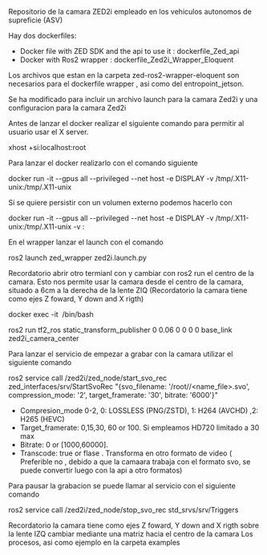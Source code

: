 Repositorio de la camara ZED2i empleado en los vehiculos autonomos de supreficie (ASV)

Hay dos dockerfiles:
- Docker file with ZED SDK and the api to use it : dockerfile_Zed_api
- Docker with Ros2 wrapper : dockerfile_Zed2i_Wrapper_Eloquent

Los archivos que estan en la carpeta zed-ros2-wrapper-eloquent son necesarios para el dockerfile wrapper , asi como del entropoint_jetson.

Se ha modificado para incluir un archivo launch para la camara Zed2i y una configuracion para la camara Zed2i

Antes de lanzar el docker realizar el siguiente comando para permitir al usuario usar el X server. 

xhost +si:localhost:root

Para lanzar el docker realizarlo con el comando siguiente

docker run -it --gpus all  --privileged --net host -e DISPLAY -v /tmp/.X11-unix:/tmp/.X11-unix <image name>


Si se quiere persistir con un volumen externo podemos hacerlo con 

docker run -it --gpus all  --privileged --net host -e DISPLAY -v /tmp/.X11-unix:/tmp/.X11-unix -v 
<path folder in hot>:<path folder destination> <image name>

En el wrapper lanzar el launch con el comando 

ros2 launch zed_wrapper zed2i.launch.py

Recordatorio abrir otro termianl con y cambiar con ros2 run el centro de la camara. Esto nos permite usar la camara desde el centro de la camara, situado a 6cm a la derecha de la lente ZIQ (Recordatorio la camara tiene como ejes Z foward, Y down and X rigth)

docker exec -it <image ps> /bin/bash

ros2 run tf2_ros static_transform_publisher 0 0.06 0 0 0 0 base_link zed2i_camera_center


Para lanzar el servicio de empezar a grabar con la camara utilizar el siguiente comando

ros2 service call /zed2i/zed_node/start_svo_rec zed_interfaces/srv/StartSvoRec "{svo_filename: '/root/<folder name>/<name_file>.svo', compression_mode: '2', target_framerate: '30', bitrate: '6000'}"

- Compresion_mode 0-2, 0: LOSSLESS (PNG/ZSTD), 1: H264 (AVCHD) ,2: H265 (HEVC)
- Target_framerate: 0,15,30, 60 or 100. Si empleamos HD720 limitado a 30 max
- Bitrate: 0 or [1000,60000]. 
- Transcode: true or flase . Transforma en otro formato de video ( Preferible no , debido a que la camaara trabaja con el formato svo, se puede convertir luego con la api a otro formatos)

Para pausar la grabacion se puede llamar al servicio con el siguiente comando

ros2 service call /zed2i/zed_node/stop_svo_rec std_srvs/srv/Triggers 

Recordatorio la camara tiene como ejes Z foward, Y down and X rigth sobre la lente IZQ cambiar mediante una matriz hacia el centro de la camara
Los procesos, asi como ejemplo en la carpeta examples

